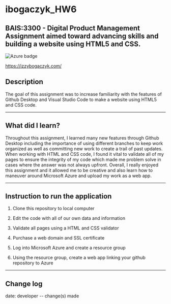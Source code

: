 # ibogaczyk_HW6
## BAIS:3300 - Digital Product Management Assignment aimed toward advancing skills and building a website using HTML5 and CSS. 
![Azure badge](https://img.shields.io/badge/Microsoft_Azure-0089D6?style=for-the-badge&logo=microsoft-azure&logoColor=white)

https://izzybogaczyk.com/

## Description
The goal of this assignment was to increase familiarity with the features of Github Desktop and Visual Studio Code to make a website using HTML5 and CSS code. 

---

## What did I learn?
Throughout this assignment, I learned many new features through Github Desktop including the importance of using different branches to keep work organized as well as committing new work to create a trail of past updates. When working with HTML and CSS code, I found it vital to validate all of my pages to ensure the integrity of my code which made me problem solve in cases where the answer was not always upfront. Overall, I really enjoyed this assignment and it allowed me to be creative and also learn how to maneuver around Microsoft Azure and upload my work as a web app.   

---

## Instruction to run the application

1. Clone this repository to local computer

2. Edit the code with all of our own data and information 

3. Validate all pages using a HTML and CSS validator 

4. Purchase a web domain and SSL certificate 

5. Log into Microsoft Azure and create a resource group

6. Using the resource group, create a web app linking your github repository to Azure 

---

## Change log
date: developer -- change(s) made
